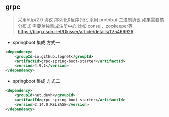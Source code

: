 ## grpc
> 采用http/2.0 协议
> 序列化&反序列化 采用 protobuf 二进制协议
> 如果需要搞分布式 需要单独集成注册中心 比如 consul、zookeeper等
> https://blog.csdn.net/Dkisser/article/details/125466926



- springboot 集成 方式一
```xml
<dependency>
    <groupId>io.github.lognet</groupId>
    <artifactId>grpc-spring-boot-starter</artifactId>
    <version>4.9.1</version>
</dependency>
```

- springboot 集成 方式二
```xml
<dependency>
    <groupId>net.devh</groupId>
    <artifactId>grpc-spring-boot-starter</artifactId>
    <version>2.14.0.RELEASE</version>
</dependency>
```